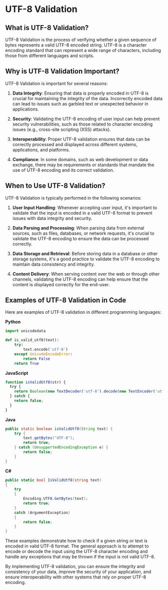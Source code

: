# UTF-8 Validation

## What is UTF-8 Validation?
UTF-8 Validation is the process of verifying whether a given sequence of bytes represents a valid UTF-8 encoded string. UTF-8 is a character encoding standard that can represent a wide range of characters, including those from different languages and scripts.

## Why is UTF-8 Validation Important?
UTF-8 Validation is important for several reasons:

1. **Data Integrity**: Ensuring that data is properly encoded in UTF-8 is crucial for maintaining the integrity of the data. Incorrectly encoded data can lead to issues such as garbled text or unexpected behavior in applications.

2. **Security**: Validating the UTF-8 encoding of user input can help prevent security vulnerabilities, such as those related to character encoding issues (e.g., cross-site scripting (XSS) attacks).

3. **Interoperability**: Proper UTF-8 validation ensures that data can be correctly processed and displayed across different systems, applications, and platforms.

4. **Compliance**: In some domains, such as web development or data exchange, there may be requirements or standards that mandate the use of UTF-8 encoding and its correct validation.

## When to Use UTF-8 Validation?
UTF-8 Validation is typically performed in the following scenarios:

1. **User Input Handling**: Whenever accepting user input, it's important to validate that the input is encoded in a valid UTF-8 format to prevent issues with data integrity and security.

2. **Data Parsing and Processing**: When parsing data from external sources, such as files, databases, or network requests, it's crucial to validate the UTF-8 encoding to ensure the data can be processed correctly.

3. **Data Storage and Retrieval**: Before storing data in a database or other storage systems, it's a good practice to validate the UTF-8 encoding to maintain data consistency and integrity.

4. **Content Delivery**: When serving content over the web or through other channels, validating the UTF-8 encoding can help ensure that the content is displayed correctly for the end-user.

## Examples of UTF-8 Validation in Code

Here are examples of UTF-8 validation in different programming languages:

**Python**
```python
import unicodedata

def is_valid_utf8(text):
    try:
        text.encode('utf-8')
    except UnicodeEncodeError:
        return False
    return True
```

**JavaScript**
```javascript
function isValidUtf8(str) {
  try {
    return Boolean(new TextDecoder('utf-8').decode(new TextEncoder('utf-8').encode(str)));
  } catch {
    return false;
  }
}
```

**Java**
```java
public static boolean isValidUtf8(String text) {
    try {
        text.getBytes("UTF-8");
        return true;
    } catch (UnsupportedEncodingException e) {
        return false;
    }
}
```

**C#**
```csharp
public static bool IsValidUtf8(string text)
{
    try
    {
        Encoding.UTF8.GetBytes(text);
        return true;
    }
    catch (ArgumentException)
    {
        return false;
    }
}
```

These examples demonstrate how to check if a given string or text is encoded in valid UTF-8 format. The general approach is to attempt to encode or decode the input using the UTF-8 character encoding and handle any exceptions that may be thrown if the input is not valid UTF-8.

By implementing UTF-8 validation, you can ensure the integrity and consistency of your data, improve the security of your application, and ensure interoperability with other systems that rely on proper UTF-8 encoding.
